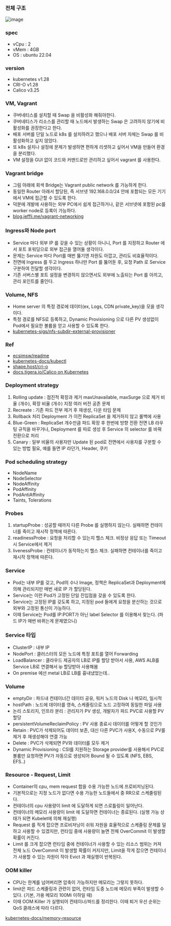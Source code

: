 ### 전체 구조

![image](https://github.com/ecsimsw/pic-up/assets/46060746/9fafa2c1-ea3d-4853-b2e8-87045b6dae09)

### spec
- vCpu : 2
- vMem : 4GB
- OS : ubuntu 22.04

### version
- kubernetes v1.28
- CRI-O v1.28
- Calico v3.25

### VM, Vagrant 
- 쿠버네티스를 설치할 때 Swap 을 비활성화 해줘야한다. 
- 쿠버네티스가 리소스를 관리할 때 노드에서 발생하는 Swap 은 고려하지 않기에 비활성화를 권장한다고 한다.
- 배포 서버를 단일 노드로 k8s 를 설치하려고 했으나 배포 서버 자체는 Swap 를 비활성화하고 싶지 않았다.
- 또 k8s 설치나 설정에 문제가 발생하면 편하게 리셋하고 싶어서 VM을 만들어 환경을 분리했다.
- VM 설정을 GUI 없이 코드와 커맨드로만 관리하고 싶어서 vagrant 를 사용한다.

### Vagrant bridge
- 그림 아래에 회색 Bridge는 Vagrant public network 를 가능하게 한다.
- 동일한 Router 아래서 할당된, 즉 서브넷 192.168.0.0/24 안에 포함되는 모든 기기에서 VM에 접근할 수 있도록 한다.
- 덕분에 개발에 사용하는 외부 PC에서 쉽게 접근하거나, 같은 서브넷에 포함된 pc를 worker node로 등록이 가능하다.
- [blog.jeffli.me/vagrant-networking](https://blog.jeffli.me/blog/2017/04/22/vagrant-networking-explained/)

### Ingress와 Node port
- Service 마다 외부 IP 를 갖을 수 있는 상황이 아니니, Port 를 지정하고 Router 에서 포트 포워딩으로 외부 접근을 열어둘 생각이다.
- 문제는 Service 마다 Port를 매번 뚫기엔 자원도 아깝고, 관리도 비효율적이다. 
- 전면에 Ingress 를 두고 Ingress 하나만 Port 를 뚫어둔 후, 요청 Path 로 Service 구분하여 전달할 생각이다.
- 기존 서버스별 포트 설정을 변경하지 않으면서도 외부에 노출되는 Port 를 아끼고, 관리 포인트를 줄인다.

### Volume, NFS
- Home server 의 특정 경로에 데이터(ex, Logs, CDN private_key)을 모을 생각이다. 
- 특정 경로를 NFS로 등록하고, Dynamic Provisioning 으로 다른 PV 생성없이 Pod에서 필요한 볼륨을 얻고 사용할 수 있도록 한다.
- [kubernetes-sigs/nfs-subdir-external-provisioner](https://github.com/kubernetes-sigs/nfs-subdir-external-provisioner) 

### Ref
- [ecsimsw/readme](https://github.com/ecsimsw/pic-up/tree/main/infra-kubernetes)
- [kubernetes-docs/kubectl](https://kubernetes.io/ko/docs/tasks/tools/install-kubectl-linux/)
- [shape.host/cri-o](https://shape.host/resources/cri-o-container-runtime-installation-guide-ubuntu-22-04)
- [docs.tigera.io/Calico on Kubernetes](https://docs.tigera.io/calico/latest/getting-started/kubernetes/quickstart)

### Deployment strategy
1. Rolling update : 점진적 확장과 제거
maxUnavailable, maxSurge 으로 제거 비율 (개수), 확장 비율 (개수) 지정
여러 버전 공존 문제
2. Recreate : 기존 파드 전부 제거 후 재생성, 
다운 타임 문제
3. Rollback 처리 
Deployment 가 이전 ReplicaSet 을 제거하지 않고 롤백에 사용
4. Blue-Green : ReplicaSet 개수만큼 파드 확장 후 한번에 방향 전환
전면 LB 라우팅 규칙을 바꾸거나, Deployment 를 따로 생성 후 Service 의 selector 를 바꿔 전환으로 처리
5. Canary : 일부 비율의 사용자만 Update 된 pod로
전면에서 사용자를 구분할 수 있는 방법 필요, 예를 들면 IP 라던가, Header, 쿠키

### Pod scheduling strategy
- NodeName
- NodeSelector
- NodeAffinity
- PodAffinity
- PodAntiAffinity
- Taints, Tolerations

### Probes
1. startupProbe : 성공할 때까지 다른 Probe 를 실행하지 않는다. 실패하면 컨테이너를 죽이고 재시작 정책에 따른다.
2. readinessProbe : 요청을 처리할 수 있는지 헬스 체크. 비정상 응답 또는 Timeout 시 Service에서 제거
3. livenessProbe : 컨테이너가 동작하는지 헬스 체크. 실패하면 컨테이너를 죽이고 재시작 정책에 따른다.

### Service 
- Pod는 내부 IP를 갖고, Pod의 수나 Image, 정책은 ReplicaSet과 Deployment에 의해 관리되지만 매번 새로 IP 가 할당된다.
- Service는 이런 Pod가 고정된 단일 진입점을 갖을 수 있도록 한다. 
- Service는 고정된 IP를 갖도록 하고, 지정된 pod 들에게 요청을 분산하는 것으로 외부와 고정된 통신이 가능하다.
- 이때 Service는 Pod를 IP:PORT가 아닌 label Selector 를 이용해서 찾는다. (파드 IP가 매번 바뀌는게 문제였으니)

### Service 타입 
- ClusterIP : 내부 IP
- NodePort : 클러스터의 모든 노드에 특정 포트를 열어 Forwarding
- LoadBalancer : 클라우드 제공자의 LB로 IP를 할당 받아서 사용, AWS ALB를 Service LB로 연결해서 ip 할당받아 사용해봄 
- On premise 에선 metal LB로 LB를 흉내냈었는데..

### Volume
- emptyDir : 파드내 컨테이너간 데이터 공유, 워커 노드의 Disk 나 메모리, 일시적
- hostPath : 노드에 데이터를 영속, 스케줄링으로 노드 고정하여 동일한 파일 사용
- 논리 스토리지, 인프라 분리 : 관리자가 PV 생성, 개발자가 파드 PVC로 사용할 PV 할당
- persistentVolumeReclaimPolicy : PV 사용 종료시 데이터를 어떻게 할 것인가
- Retain : PVC가 삭제되어도 데이터 보존, 대신 다른 PVC가 사용X, 수동으로 PV를 제거 후 재생성해야 연결 가능
- Delete : PVC가 삭제되면 PV와 데이터를 모두 제거
- Dynamic Provisioning : CSI를 지원하는 Storage provider를 사용해서 PVC로 볼륨만 요청하면 PV가 자동으로 생성되어 Bound 될 수 있도록 (NFS, EBS, EFS..)

### Resource - Request, Limit
- Container의 cpu, mem request 합을 수용 가능한 노드에 프로비저닝된다. 
- 기본적으로는 지정 노드가 없다면 수용 가능한 노드들에서 중 RR으로 스케줄링된다.
- 컨테이너의 cpu 사용량이 limit 에 도달하게 되면 스로틀링이 일어난다. 
- 컨테이너의 메모리 사용량이 limit 에 도달하면 컨테이너는 종료된다. (실행 가능 상태가 되면 Kubelet에 의해 재실행)
- Request 를 적게 잡으면 프로비저닝이 쉬워 자원을 효율적으로 스케줄링 문제를 덜하고 사용할 수 있겠지만, 런타임 중에 사용량이 늘면 전체 OverCommit 이 발생할 확률이 커진다.
- Limit 를 크게 잡으면 런타임 중에 컨테이너가 사용할 수 있는 리소스 범위는 커져 전체 노드 OverCommit 이 발생할 확률이 커지지만, Limit을 작게 잡으면 컨테이너가 사용할 수 있는 자원이 작아 Evict 과 재실행이 반복된다.

### OOM killer 
- CPU는 한계를 넘어버리면 압축이 가능하지만 메모리는 그렇지 못하다. 
- limit은 파드 스케줄링과 관련이 없어, 런타임 도중 노드에 메모리 부족이 발생할 수 있다. (기본, 가용 메모리 100Mi 이하일 때) 
- 이때 OOM Killer 가 실행되어 컨테이너/파드를 정리한다. 이때 퇴거 우선 순위는 QoS 클래스에 따라 다르다.

[kubernetes-docs/memory-resource](https://kubernetes.io/ko/docs/tasks/configure-pod-container/assign-memory-resource/)
